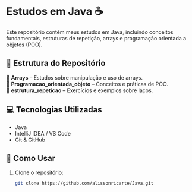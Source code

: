 # Estudos em Java ☕  

Este repositório contém meus estudos em Java, incluindo conceitos fundamentais, estruturas de repetição, arrays e programação orientada a objetos (POO).  

## 📂 Estrutura do Repositório  
📁 **Arrays** – Estudos sobre manipulação e uso de arrays.  
📁 **Programacao_orientada_objeto** – Conceitos e práticas de POO.  
📁 **estrutura_repeticao** – Exercícios e exemplos sobre laços.  

## 💻 Tecnologias Utilizadas  
- Java  
- IntelliJ IDEA / VS Code  
- Git & GitHub  

## 🚀 Como Usar  
1. Clone o repositório:  
   ```sh
   git clone https://github.com/alissonricarte/Java.git
